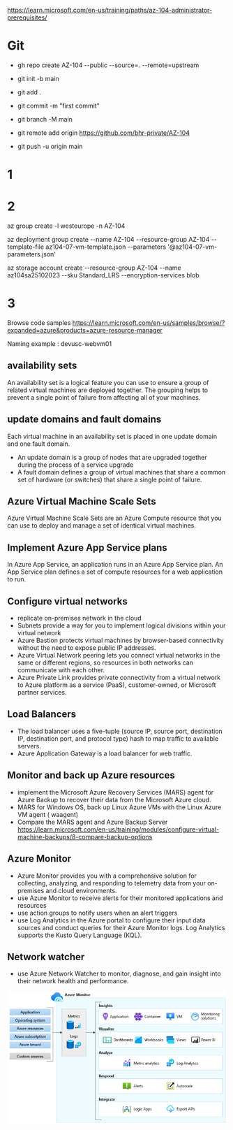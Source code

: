 https://learn.microsoft.com/en-us/training/paths/az-104-administrator-prerequisites/

# Git
- gh repo create AZ-104 --public --source=. --remote=upstream

- git init -b main
- git add .
- git commit -m "first commit"
- git branch -M main
- git remote add origin https://github.com/bhr-private/AZ-104
- git push -u origin main

# 1

# 2

az group create -l westeurope -n AZ-104

az deployment group create --name AZ-104 --resource-group AZ-104 --template-file az104-07-vm-template.json --parameters '@az104-07-vm-parameters.json'

az storage account create --resource-group AZ-104 --name az104sa25102023 --sku Standard_LRS --encryption-services blob

# 3

Browse code samples
https://learn.microsoft.com/en-us/samples/browse/?expanded=azure&products=azure-resource-manager

Naming example : devusc-webvm01

## availability sets
An availability set is a logical feature you can use to ensure a group of related virtual machines are deployed together. The grouping helps to prevent a single point of failure from affecting all of your machines.

## update domains and fault domains
Each virtual machine in an availability set is placed in one update domain and one fault domain.
- An update domain is a group of nodes that are upgraded together during the process of a service upgrade
- A fault domain defines a group of virtual machines that share a common set of hardware (or switches) that share a single point of failure.

## Azure Virtual Machine Scale Sets
Azure Virtual Machine Scale Sets are an Azure Compute resource that you can use to deploy and manage a set of identical virtual machines. 

## Implement Azure App Service plans
In Azure App Service, an application runs in an Azure App Service plan. An App Service plan defines a set of compute resources for a web application to run.

## Configure virtual networks
- replicate  on-premises network in the cloud
- Subnets provide a way for you to implement logical divisions within your virtual network
- Azure Bastion protects  virtual machines by browser-based connectivity without the need to expose public IP addresses.
- Azure Virtual Network peering lets you connect virtual networks in the same or different regions, so resources in both networks can communicate with each other.
- Azure Private Link provides private connectivity from a virtual network to Azure platform as a service (PaaS), customer-owned, or Microsoft partner services. 

## Load Balancers
- The load balancer uses a five-tuple (source IP, source port, destination IP, destination port, and protocol type) hash to map traffic to available servers.
- Azure Application Gateway is a load balancer for web traffic.

## Monitor and back up Azure resources 
- implement the Microsoft Azure Recovery Services (MARS) agent for Azure Backup to recover their data from the Microsoft Azure cloud.
- MARS for Windows OS, back up Linux Azure VMs with the Linux Azure VM agent ( waagent)
- Compare the MARS agent and Azure Backup Server https://learn.microsoft.com/en-us/training/modules/configure-virtual-machine-backups/8-compare-backup-options

## Azure Monitor
- Azure Monitor provides you with a comprehensive solution for collecting, analyzing, and responding to telemetry data from your on-premises and cloud environments. 
- use Azure Monitor to receive alerts for their monitored applications and resources
- use action groups to notify users when an alert triggers
- use Log Analytics in the Azure portal to configure their input data sources and conduct queries for their Azure Monitor logs. Log Analytics supports the Kusto Query Language (KQL).

## Network watcher
- use Azure Network Watcher to monitor, diagnose, and gain insight into their network health and performance.

![Alt text](<Azure Monitor.png>)

